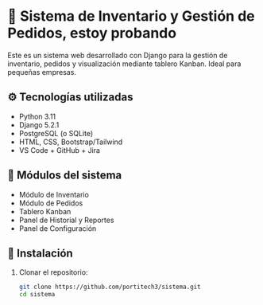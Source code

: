 # 🧾 Sistema de Inventario y Gestión de Pedidos, estoy probando

Este es un sistema web desarrollado con Django para la gestión de inventario, pedidos y visualización mediante tablero Kanban. Ideal para pequeñas empresas.

## ⚙️ Tecnologías utilizadas
- Python 3.11
- Django 5.2.1
- PostgreSQL (o SQLite)
- HTML, CSS, Bootstrap/Tailwind
- VS Code + GitHub + Jira

## 📁 Módulos del sistema
- Módulo de Inventario
- Módulo de Pedidos
- Tablero Kanban
- Panel de Historial y Reportes
- Panel de Configuración

## 🚀 Instalación

1. Clonar el repositorio:
   ```bash
   git clone https://github.com/portitech3/sistema.git
   cd sistema

